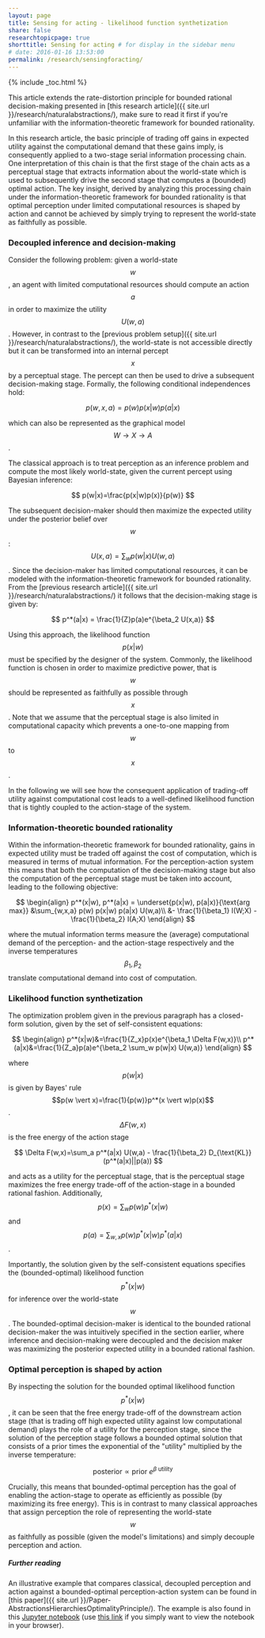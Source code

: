```yaml
---
layout: page
title: Sensing for acting - likelihood function synthetization
share: false
researchtopicpage: true
shorttitle: Sensing for acting # for display in the sidebar menu
# date: 2016-01-16 13:53:00
permalink: /research/sensingforacting/
---
```


{% include _toc.html %}


This article extends the rate-distortion principle for bounded rational decision-making presented in [this research article]({{ site.url }}/research/naturalabstractions/), make sure to read it first if you're unfamiliar with the information-theoretic framework for bounded rationality.

In this research article, the basic principle of trading off gains in expected utility against the computational demand that these gains imply, is consequently applied to a two-stage serial information processing chain. One interpretation of this chain is that the first stage of the chain acts as a perceptual stage that extracts information about the world-state which is used to subsequently drive the second stage that computes a (bounded) optimal action. The key insight, derived by analyzing this processing chain under the information-theoretic framework for bounded rationality is that optimal perception under limited computational resources is shaped by action and cannot be achieved by simply trying to represent the world-state as faithfully as possible.

### Decoupled inference and decision-making
Consider the following problem: given a world-state $$w$$, an agent with limited computational resources should compute an action $$a$$ in order to maximize the utility $$U(w,a)$$. However, in contrast to the [previous problem setup]({{ site.url }}/research/naturalabstractions/), the world-state is not accessible directly but it can be transformed into an internal percept $$x$$ by a perceptual stage. The percept can then be used to drive a subsequent decision-making stage. Formally, the following conditional independences hold:


$$
p(w,x,a)=p(w)p(x|w)p(a|x)
$$

which can also be represented as the graphical model $$W \rightarrow X \rightarrow A$$.

The classical approach is to treat perception as an inference problem and compute the most likely world-state, given the current percept using Bayesian inference:

$$
p(w|x)=\frac{p(x|w)p(x)}{p(w)}
$$

The subsequent decision-maker should then maximize the expected utility under the posterior belief over $$w$$: $$U(x,a) = \sum_w p(w \vert x) U(w,a)$$. Since the decision-maker has limited computational resources, it can be modeled with the information-theoretic framework for bounded rationality. From the [previous research article]({{ site.url }}/research/naturalabstractions/) it follows that the decision-making stage is given by:

$$
p^*(a|x) = \frac{1}{Z}p(a)e^{\beta_2 U(x,a)}
$$

Using this approach, the likelihood function $$p(x\vert w)$$ must be specified by the designer of the system. Commonly, the likelihood function is chosen in order to maximize predictive power, that is $$w$$ should be represented as faithfully as possible through $$x$$. Note that we assume that the perceptual stage is also limited in computational capacity which prevents a one-to-one mapping from $$w$$ to $$x$$.

In the following we will see how the consequent application of trading-off utility against computational cost leads to a well-defined likelihood function that is tightly coupled to the action-stage of the system.

### Information-theoretic bounded rationality
Within the information-theoretic framework for bounded rationality, gains in expected utility must be traded off against the cost of computation, which is measured in terms of mutual information. For the perception-action system this means that both the computation of the decision-making stage but also the computation of the perceptual stage must be taken into account, leading to the following objective:

$$
\begin{align}
p^*(x|w), p^*(a|x) = \underset{p(x|w), p(a|x)}{\text{arg max}} &\sum_{w,x,a} p(w) p(x|w) p(a|x) U(w,a)\\
 &- \frac{1}{\beta_1} I(W;X) - \frac{1}{\beta_2} I(A;X)
\end{align}
$$

where the mutual information terms measure the (average) computational demand of the perception- and the action-stage respectively and the inverse temperatures $$\beta_1, \beta_2$$ translate computational demand into cost of computation.


### Likelihood function synthetization
The optimization problem given in the previous paragraph has a closed-form solution, given by the set of self-consistent equations:

$$
\begin{align}
p^*(x|w)&=\frac{1}{Z_x}p(x)e^{\beta_1 \Delta F(w,x)}\\
p^*(a|x)&=\frac{1}{Z_a}p(a)e^{\beta_2 \sum_w p(w|x) U(w,a)}
\end{align}
$$

where $$p(w \vert x)$$ is given by Bayes' rule $$p(w \vert x)=\frac{1}{p(w)}p^*(x \vert w)p(x)$$.  
$$\Delta F(w,x)$$ is the free energy of the action stage

$$
\Delta F(w,x)=\sum_a p^*(a|x) U(w,a) - \frac{1}{\beta_2} D_{\text{KL}}(p^*(a|x)||p(a))
$$

and acts as a utility for the perceptual stage, that is the perceptual stage maximizes the free energy trade-off of the action-stage in a bounded rational fashion. Additionally, $$p(x)=\sum_w p(w)p^*(x \vert w)$$ and $$p(a)=\sum_{w,x} p(w)p^*(x \vert w)p^*(a \vert x)$$.


Importantly, the solution given by the self-consistent equations specifies the (bounded-optimal) likelihood function $$p^*(x \vert w)$$ for inference over the world-state $$w$$. The bounded-optimal decision-maker is identical to the bounded rational decision-maker the was intuitively specified in the section earlier, where inference and decision-making were decoupled and the decision maker was maximizing the posterior expected utility in a bounded rational fashion.


### Optimal perception is shaped by action
By inspecting the solution for the bounded optimal likelihood function $$p^*(x \vert w)$$, it can be seen that the free energy trade-off of the downstream action stage (that is trading off high expected utility against low computational demand) plays the role of a utility for the perception stage, since the solution of the perception stage follows a bounded optimal solution that consists of a prior times the exponential of the "utility" multiplied by the inverse temperature:

$$
\text{posterior}\propto \text{prior}~e^{\beta~\text{utility}}
$$

Crucially, this means that bounded-optimal perception has the goal of enabling the action-stage to operate as efficiently as possible (by maximizing its free energy). This is in contrast to many classical approaches that assign perception the role of representing the world-state $$w$$ as faithfully as possible (given the model's limitations) and simply decouple perception and action. 



##### Further reading
An illustrative example that compares classical, decoupled perception and action against a bounded-optimal perception-action system can be found in [this paper]({{ site.url }}/Paper-AbstractionsHierarchiesOptimalityPrinciple/). The example is also found in this [Jupyter notebook](https://github.com/tgenewein/BoundedRationalityAbstractionAndHierarchicalDecisionMaking/blob/master/NotebooksAndCode/3-SerialHierarchy.ipynb) (use [this link](http://nbviewer.jupyter.org/github/tgenewein/BoundedRationalityAbstractionAndHierarchicalDecisionMaking/blob/master/NotebooksAndCode/3-SerialHierarchy.ipynb) if you simply want to view the notebook in your browser).   
